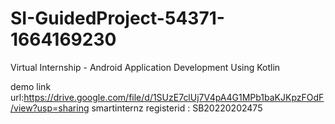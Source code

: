 # SI-GuidedProject-54371-1664169230
Virtual Internship - Android Application Development Using Kotlin

demo link url:https://drive.google.com/file/d/1SUzE7clUj7V4pA4G1MPb1baKJKpzFOdF/view?usp=sharing
smartinternz registerid : SB20220202475

